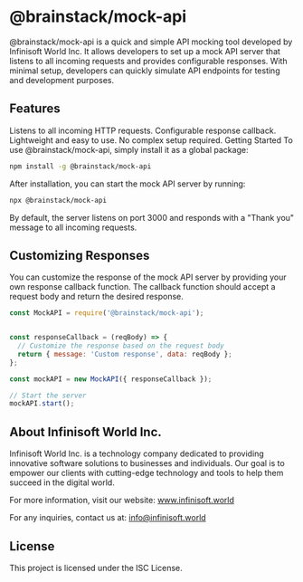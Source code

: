 # @brainstack/mock-api
@brainstack/mock-api is a quick and simple API mocking tool developed by Infinisoft World Inc. It allows developers to set up a mock API server that listens to all incoming requests and provides configurable responses. With minimal setup, developers can quickly simulate API endpoints for testing and development purposes.

## Features
Listens to all incoming HTTP requests.
Configurable response callback.
Lightweight and easy to use.
No complex setup required.
Getting Started
To use @brainstack/mock-api, simply install it as a global package:

```bash
npm install -g @brainstack/mock-api
```

After installation, you can start the mock API server by running:

```bash
npx @brainstack/mock-api
```

By default, the server listens on port 3000 and responds with a "Thank you" message to all incoming requests.

## Customizing Responses
You can customize the response of the mock API server by providing your own response callback function. The callback function should accept a request body and return the desired response.

```javascript
const MockAPI = require('@brainstack/mock-api');


const responseCallback = (reqBody) => {
  // Customize the response based on the request body
  return { message: 'Custom response', data: reqBody };
};

const mockAPI = new MockAPI({ responseCallback });

// Start the server
mockAPI.start();
```


## About Infinisoft World Inc.
Infinisoft World Inc. is a technology company dedicated to providing innovative software solutions to businesses and individuals. Our goal is to empower our clients with cutting-edge technology and tools to help them succeed in the digital world.

For more information, visit our website: www.infinisoft.world

For any inquiries, contact us at: info@infinisoft.world

## License
This project is licensed under the ISC License.